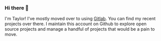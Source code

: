 ### Hi there 👋

I'm Taylor!  I've mostly moved over to using [Gitlab](https://gitlab.com/taylorosbourne).  You can find my recent projects over there.  I maintain this account on Github to explore open source projects and manage a handful of projects that would be a pain to move.

